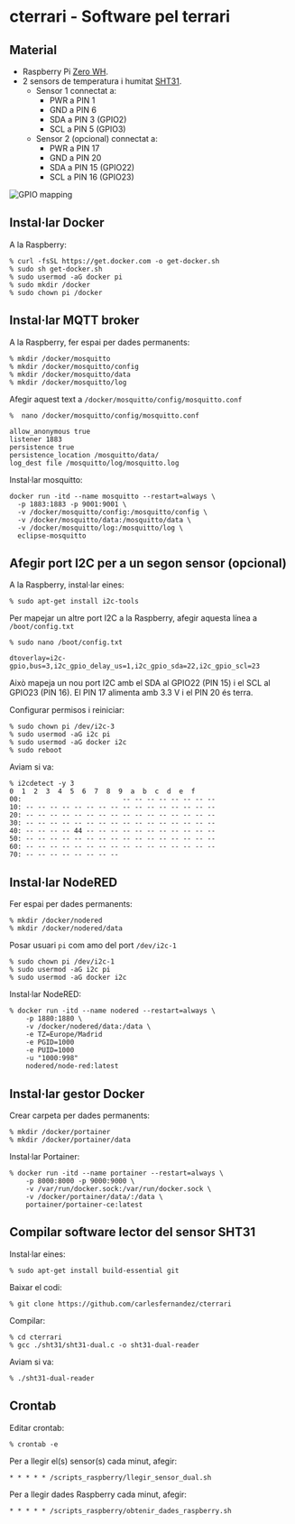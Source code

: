 # cterrari - Software pel terrari

## Material

- Raspberry Pi [Zero WH](https://www.raspberrypi.com/products/raspberry-pi-zero-w/).
- 2 sensors de temperatura i humitat [SHT31](https://es.aliexpress.com/item/1005003031689867.html?gatewayAdapt=glo2esp&spm=a2g0o.9042311.0.0.7f9763c0JrTIYZ).
  - Sensor 1 connectat a:
    - PWR a PIN 1
    - GND a PIN 6
    - SDA a PIN 3 (GPIO2)
    - SCL a PIN 5 (GPIO3)
  - Sensor 2 (opcional) connectat a:
    - PWR a PIN 17
    - GND a PIN 20
    - SDA a PIN 15 (GPIO22)
    - SCL a PIN 16 (GPIO23)

![GPIO mapping](https://cdn-media-1.freecodecamp.org/images/0*Zpa1YOQcMlvu-Sxs.png)

## Instal·lar Docker

A la Raspberry:

```
% curl -fsSL https://get.docker.com -o get-docker.sh
% sudo sh get-docker.sh
% sudo usermod -aG docker pi
% sudo mkdir /docker
% sudo chown pi /docker
```

## Instal·lar MQTT broker

A la Raspberry, fer espai per dades permanents:

```
% mkdir /docker/mosquitto
% mkdir /docker/mosquitto/config
% mkdir /docker/mosquitto/data
% mkdir /docker/mosquitto/log
```

Afegir aquest text a `/docker/mosquitto/config/mosquitto.conf`

```
%  nano /docker/mosquitto/config/mosquitto.conf
```

```
allow_anonymous true
listener 1883
persistence true
persistence_location /mosquitto/data/
log_dest file /mosquitto/log/mosquitto.log
```

Instal·lar mosquitto:

```
docker run -itd --name mosquitto --restart=always \
  -p 1883:1883 -p 9001:9001 \
  -v /docker/mosquitto/config:/mosquitto/config \
  -v /docker/mosquitto/data:/mosquitto/data \
  -v /docker/mosquitto/log:/mosquitto/log \
  eclipse-mosquitto
```

## Afegir port I2C per a un segon sensor (opcional)

A la Raspberry, instal·lar eines:

```
% sudo apt-get install i2c-tools
```

Per mapejar un altre port I2C a la Raspberry, afegir aquesta línea a
`/boot/config.txt`

```
% sudo nano /boot/config.txt
```

```
dtoverlay=i2c-gpio,bus=3,i2c_gpio_delay_us=1,i2c_gpio_sda=22,i2c_gpio_scl=23
```

Això mapeja un nou port I2C amb el SDA al GPIO22 (PIN 15) i el SCL al GPIO23
(PIN 16). El PIN 17 alimenta amb 3.3 V i el PIN 20 és terra.

Configurar permisos i reiniciar:

```
% sudo chown pi /dev/i2c-3
% sudo usermod -aG i2c pi
% sudo usermod -aG docker i2c
% sudo reboot
```

Aviam si va:

```
% i2cdetect -y 3
0  1  2  3  4  5  6  7  8  9  a  b  c  d  e  f
00:                         -- -- -- -- -- -- -- --
10: -- -- -- -- -- -- -- -- -- -- -- -- -- -- -- --
20: -- -- -- -- -- -- -- -- -- -- -- -- -- -- -- --
30: -- -- -- -- -- -- -- -- -- -- -- -- -- -- -- --
40: -- -- -- -- 44 -- -- -- -- -- -- -- -- -- -- --
50: -- -- -- -- -- -- -- -- -- -- -- -- -- -- -- --
60: -- -- -- -- -- -- -- -- -- -- -- -- -- -- -- --
70: -- -- -- -- -- -- -- --  
```

## Instal·lar NodeRED

Fer espai per dades permanents:

```
% mkdir /docker/nodered
% mkdir /docker/nodered/data
```

Posar usuari `pi` com amo del port `/dev/i2c-1`

```
% sudo chown pi /dev/i2c-1
% sudo usermod -aG i2c pi
% sudo usermod -aG docker i2c
```

Instal·lar NodeRED:

```
% docker run -itd --name nodered --restart=always \
    -p 1880:1880 \
    -v /docker/nodered/data:/data \
    -e TZ=Europe/Madrid
    -e PGID=1000
    -e PUID=1000
    -u "1000:998"
    nodered/node-red:latest
```

## Instal·lar gestor Docker

Crear carpeta per dades permanents:

```
% mkdir /docker/portainer
% mkdir /docker/portainer/data
```

Instal·lar Portainer:

```
% docker run -itd --name portainer --restart=always \
    -p 8000:8000 -p 9000:9000 \
    -v /var/run/docker.sock:/var/run/docker.sock \
    -v /docker/portainer/data/:/data \
    portainer/portainer-ce:latest
```

## Compilar software lector del sensor SHT31

Instal·lar eines:

```
% sudo apt-get install build-essential git
```

Baixar el codi:

```
% git clone https://github.com/carlesfernandez/cterrari
```

Compilar:

```
% cd cterrari
% gcc ./sht31/sht31-dual.c -o sht31-dual-reader
```

Aviam si va:

```
% ./sht31-dual-reader
```


## Crontab

Editar crontab:
```
% crontab -e
```

Per a llegir el(s) sensor(s) cada minut, afegir:

```
* * * * * /scripts_raspberry/llegir_sensor_dual.sh
```

Per a llegir dades Raspberry cada minut, afegir:

```
* * * * * /scripts_raspberry/obtenir_dades_raspberry.sh
```
